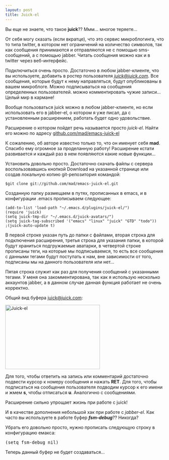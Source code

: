 ```yaml
--- 
layout: post
title: Juick-el
---
```

Вы еще не знаете, что такое <strong>juick</strong>?? Ммм... многое теряете...

От себя могу сказать (если вкратце), что это сервис микроблогинга, что то типа twitter, в котором нет ограничений на количество символов, так как сообщения принимаются и отправляются не с помощью sms-сообщений, а с помощью jabber. Читать сообщения можно как и в twitter через веб-интерфейс.

Подключиться очень просто. Достаточно в любом jabber-клиенте, что вы используете, добавить в ростер пользователя <em>juick@juick.com</em>. Все сообщения, которые будут к нему направляться, будут опубликованы в вашем микроблоге. Можно подписываться на сообщения определенных пользователей. можно комментировать чужие записи... Целый мир в кармане!

Вообще пользоваться juick можно в любом jabber-клиенте, но если использовать его в jabber-el, о котором я уже писал, да с установленным расширением, работать будет одно удовольствие.

Расширение о котором пойдет речь называется просто <em>juick-el</em>. Найти его можно по адресу <a href="http://github.com/mad/emacs-juick-el/tree/master" target="_blank">github.com/mad/emacs-juick-el</a>

К сожалению, об авторе известно только то, что он именует себя <strong>mad</strong>. Спасибо ему огромное за проделанную работу! Расширение кстати развивается и каждый раз в нем появляются какие новые функции...
<!--more-->
Установить довольно просто. Достаточно скачать файлы с сервера воспользовавшись кнопкой Download на указанной странице или создав локальную копию git-репозитория командой:
<pre><code>$git clone git://github.com/mad/emacs-juick-el.git</code></pre>

Созданную папку размещаем в путях, прописанных в emacs, и в конфигурации .emacs прописываем следующее:
<pre><code>(add-to-list 'load-path "~/.emacs.d/plugins/juick-el/")
(require 'juick)
(setq juick-tmp-dir "~/.emacs.d/juick-avatars/")
(setq juick-tag-subscribed '("emacs" "linux" "juick" "GTD" "todo"))
;(juick-auto-update t)</code></pre>

В первой строке указан путь до папки с файлами, вторая строка для подключения расширения, третья строка для указания папки, в которой будут храниться подгружаемые аватарки, в четвертой строке прописаны теги, на которые мы подписываемся, то есть все сообщения с данными тегами будут поступать к нам, вне зависимости от того, подписаны мы на данного пользователя или нет...

Пятая строка служит как раз для получения сообщений с указанными тегами. У меня она закомментирована, так как я использую несколько аккаунтов jabber, а в данном случае данная функция работает не очень корректно.

Общий вид буфера juick@juick.com:

<a href="http://static.juev.ru/2009/08/juick.png"><img class="size-medium wp-image-570" title="juick" src="http://static.juev.ru/2009/08/juick-300x203.png" alt="Juick-el" width="300" height="203" /></a>

Для того, чтобы ответить на запись или комментарий достаточно подвести курсор к номеру сообщения и нажать <strong>RET</strong>. Для того, чтобы подписаться на сообщения пользователя подводим курсор к его имени и жмем <strong>s</strong>, чтобы отписаться <strong>u</strong>. Аналогично с сообщениями.

Расширение сильно упрощает жизнь при работе с juick!

И в качестве дополнения небольшой хак при работе с <em>jabber-el</em>. Как часто вы используете в работе буфер <strong>*fsm-debug*</strong>?? Никогда?

Убрать его довольно просто, нужно прописать следующую строку в конфигурацию емакса:
<pre>(setq fsm-debug nil)</pre>

Теперь данный буфер не будет создаваться...
